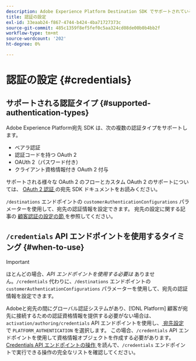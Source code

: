 ```yaml
---
description: Adobe Experience Platform Destination SDK でサポートされている認証設定を使用して、ユーザーを認証し、宛先エンドポイントに対してデータをアクティブ化します。
title: 認証の設定
exl-id: 33eaab24-f867-4744-b424-4ba71727373c
source-git-commit: 485c1359f8ef5fef0c5aa324cd08de00b0b4bb2f
workflow-type: tm+mt
source-wordcount: '202'
ht-degree: 0%

---
```


# 認証の設定 {#credentials}

## サポートされる認証タイプ {#supported-authentication-types}

Adobe Experience Platform宛先 SDK は、次の複数の認証タイプをサポートします。

* ベアラ認証
* 認証コードを持つ OAuth 2
* OAUth 2（パスワード付き）
* クライアント資格情報付き OAuth 2 付与

サポートされる様々な OAuth 2 のフローとカスタム OAuth 2 のサポートについては、 [OAuth 2 認証 ](./oauth2-authentication.md) の宛先 SDK ドキュメントをお読みください。

`/destinations` エンドポイントの `customerAuthenticationConfigurations` パラメーターを使用して、宛先の認証情報を設定できます。 宛先の設定に関する記事の [ 顧客認証の設定の節 ](./destination-configuration.md#customer-authentication-configurations) を参照してください。

## `/credentials` API エンドポイントを使用するタイミング {#when-to-use}

>[!IMPORTANT]
>
>ほとんどの場合、*API エンドポイントを使用する必要は* ありません。`/credentials` 代わりに、`/destinations` エンドポイントの `customerAuthenticationConfigurations` パラメーターを使用して、宛先の認証情報を設定できます。

Adobeと宛先の間にグローバル認証システムがあり、[!DNL Platform] 顧客が宛先に接続するための認証資格情報を提供する必要がない場合は、`activation/authoring/credentials` API エンドポイントを使用し、[ 宛先設定 ](./destination-configuration.md#destination-delivery) で `PLATFORM_AUTHENTICATION` を選択します。 この場合、`/credentials` API エンドポイントを使用して資格情報オブジェクトを作成する必要があります。 [Credentials API エンドポイントの操作 ](./credentials-configuration-api.md) を読んで、`/credentials` エンドポイントで実行できる操作の完全なリストを確認してください。
